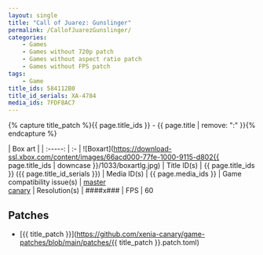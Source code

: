 ```yaml
---
layout: single
title: "Call of Juarez: Gunslinger"
permalink: /CallofJuarezGunslinger/
categories:
    - Games
    - Games without 720p patch
    - Games without aspect ratio patch
    - Games without FPS patch
tags:
    - Game
title_ids: 584112B0
title_id_serials: XA-4784
media_ids: 7FDF8AC7
---
```

{% capture title_patch %}{{ page.title_ids }} - {{ page.title | remove: ":" }}{% endcapture %}

| Box art                     |
| :-----:                     | :-
| ![Boxart](https://download-ssl.xbox.com/content/images/66acd000-77fe-1000-9115-d802{{ page.title_ids | downcase }}/1033/boxartlg.jpg)
| Title ID(s)                 | {{ page.title_ids }} ({{ page.title_id_serials }})
| Media ID(s)                 | {{ page.media_ids }}
| Game compatibility issue(s) | [master](https://github.com/xenia-project/game-compatibility/issues/1489)<br>[canary](https://github.com/xenia-canary/game-compatibility/issues/22)
| Resolution(s)               | ####x###
| FPS                         | 60

## Patches
* [{{ title_patch }}](https://github.com/xenia-canary/game-patches/blob/main/patches/{{ title_patch }}.patch.toml)
